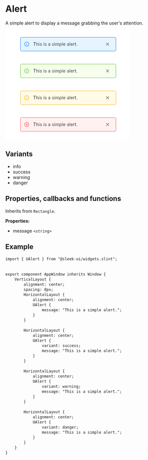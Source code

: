 # Alert
A simple alert to display a message grabbing the user's attention.  

![alert presentation](images/alert.png)

## Variants
- info
- success
- warning
- danger

## Properties, callbacks and functions
Inherits from `Rectangle`.  

**Properties:**
- message `<string>`

## Example
```slint
import { UAlert } from "@sleek-ui/widgets.slint";


export component AppWindow inherits Window {
	VerticalLayout {
		alignment: center;
		spacing: 8px;
		HorizontalLayout {
            alignment: center;
            UAlert {
                message: "This is a simple alert.";
            }
        }

        HorizontalLayout {
            alignment: center;
            UAlert {
                variant: success;
                message: "This is a simple alert.";
            }
        }

        HorizontalLayout {
            alignment: center;
            UAlert {
                variant: warning;
                message: "This is a simple alert.";
            }
        }

        HorizontalLayout {
            alignment: center;
            UAlert {
                variant: danger;
                message: "This is a simple alert.";
            }
        }
	}
}
```